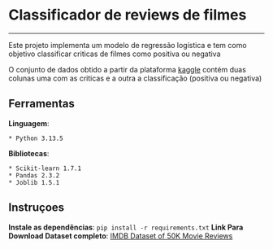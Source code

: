 # Classificador de reviews de filmes
---
Este projeto implementa um modelo de regressão logística e tem como objetivo classificar criticas de filmes como positiva ou negativa

O conjunto de dados obtido a partir da plataforma [kaggle](https://www.kaggle.com/) contém duas colunas uma com as criticas e
a outra a classificação (positiva ou negativa)

## Ferramentas

**Linguagem**: 
    
    * Python 3.13.5

**Bibliotecas**:

    * Scikit-learn 1.7.1
    * Pandas 2.3.2
    * Joblib 1.5.1

## Instruçoes 
   **Instale as dependências**: `pip install -r requirements.txt`
   **Link Para Download Dataset completo**: [IMDB Dataset of 50K Movie Reviews](https://www.kaggle.com/datasets/lakshmi25npathi/imdb-dataset-of-50k-movie-reviews/data)

